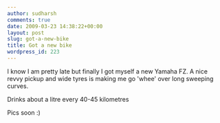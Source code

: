 ```yaml
---
author: sudharsh
comments: true
date: 2009-03-23 14:38:22+00:00
layout: post
slug: got-a-new-bike
title: Got a new bike
wordpress_id: 223
---
```


I know I am pretty late but finally I got myself a new Yamaha FZ. A nice revvy pickup and wide tyres is making me go 'whee' over long sweeping curves.

Drinks about a litre every 40-45 kilometres

Pics soon :)
